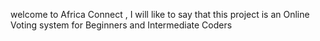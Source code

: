 welcome to Africa Connect 
, I will like to say that this project is an Online Voting system for Beginners and Intermediate Coders 
